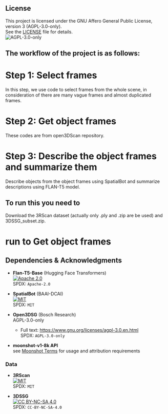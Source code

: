 ## License

This project is licensed under the GNU Affero General Public License, version 3 (AGPL-3.0-only).  
See the [LICENSE](LICENSE) file for details.  
![AGPL-3.0-only](https://img.shields.io/badge/License-AGPLv3-blue.svg)


## The workflow of the project is as follows:
# Step 1: Select frames
In this step, we use code to select frames from the whole scene, in consideration of there are many vague frames and almost duplicated frames.

# Step 2: Get object frames
These codes are from open3DScan repository.

# Step 3: Describe the object frames and summarize them
Describe objects from the object frames using SpatialBot and summarize descriptions using FLAN-T5 model.

## To run this you need to
Download the 3RScan dataset (actually only .ply and .zip are be used) and 3DSSG_subset.zip.

# run to Get object frames




## Dependencies & Acknowledgments

- **Flan-T5-Base** (Hugging Face Transformers)  
  [![Apache 2.0][apache-badge]](https://www.apache.org/licenses/LICENSE-2.0)  
  SPDX: `Apache-2.0`

- **SpatialBot** (BAAI-DCAI)  
  [![MIT][mit-badge]](https://opensource.org/licenses/MIT)  
  SPDX: `MIT`

- **Open3DSG** (Bosch Research)  
  AGPL-3.0-only  
  - Full text: https://www.gnu.org/licenses/agpl-3.0.en.html  
  SPDX: `AGPL-3.0-only`

- **moonshot-v1-8k API**  
  see [Moonshot Terms](https://api.moonshot.ai/terms) for usage and attribution requirements

### Data

- **3RScan**  
  [![MIT][mit-badge]](https://opensource.org/licenses/MIT)  
  SPDX: `MIT`

- **3DSSG**  
  [![CC BY-NC-SA 4.0][ccbyncsa-badge]](https://creativecommons.org/licenses/by-nc-sa/4.0/)  
  SPDX: `CC-BY-NC-SA-4.0`

[apache-badge]:      https://img.shields.io/badge/License-Apache_2.0-blue.svg
[mit-badge]:         https://img.shields.io/badge/License-MIT-green.svg
[ccbyncsa-badge]:    https://img.shields.io/badge/License-CC_BY--NC--SA_4.0-lightgrey.svg

